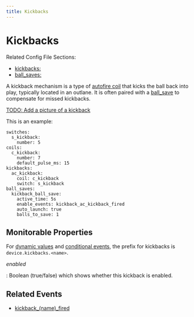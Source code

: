 ```yaml
---
title: Kickbacks
---
```


# Kickbacks


Related Config File Sections:

* [kickbacks:](../config/kickbacks.md)
* [ball_saves:](../config/ball_saves.md)

A kickback mechanism is a type of
[autofire coil](autofire_coils.md) that kicks the ball back into play, typically located in an
outlane. It is often paired with a
[ball_save](../config/ball_saves.md) to
compensate for missed kickbacks.

[TODO: Add a picture of a kickback](../about/help.md)

This is an example:

``` mpf-config
switches:
  s_kickback:
    number: 5
coils:
  c_kickback:
    number: 7
    default_pulse_ms: 15
kickbacks:
  ac_kickback:
    coil: c_kickback
    switch: s_kickback
ball_saves:
  kickback_ball_save:
    active_time: 5s
    enable_events: kickback_ac_kickback_fired
    auto_launch: true
    balls_to_save: 1
```

## Monitorable Properties

For
[dynamic values](../config/instructions/dynamic_values.md) and
[conditional events](../events/overview/conditional.md), the prefix for kickbacks is `device.kickbacks.<name>`.

*enabled*

:   Boolean (true/false) which shows whether this kickback is enabled.

## Related Events

* [kickback_(name)_fired](../events/kickback_kickback_fired.md)
